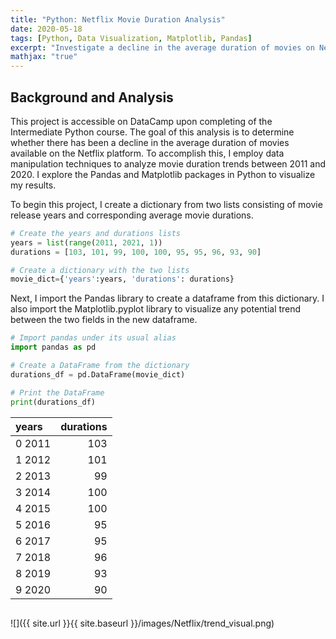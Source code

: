 ```yaml
---
title: "Python: Netflix Movie Duration Analysis"
date: 2020-05-18
tags: [Python, Data Visualization, Matplotlib, Pandas]
excerpt: "Investigate a decline in the average duration of movies on Netflix"
mathjax: "true"
---
```


## Background and Analysis

This project is accessible on DataCamp upon completing of the Intermediate Python course. The goal of this analysis is to determine whether there has been a decline in the average duration of movies available on the Netflix platform. To accomplish this, I employ data manipulation techniques to analyze movie duration trends between 2011 and 2020.
I explore the Pandas and Matplotlib packages in Python to visualize my results.

To begin this project, I create a dictionary from two lists consisting of movie release years and corresponding average movie durations.

```python
# Create the years and durations lists
years = list(range(2011, 2021, 1))
durations = [103, 101, 99, 100, 100, 95, 95, 96, 93, 90]

# Create a dictionary with the two lists
movie_dict={'years':years, 'durations': durations}
```

Next, I import the Pandas library to create a dataframe from this dictionary. I also import the Matplotlib.pyplot library to visualize any potential trend between the two fields in the new dataframe.

```python
# Import pandas under its usual alias
import pandas as pd

# Create a DataFrame from the dictionary
durations_df = pd.DataFrame(movie_dict)

# Print the DataFrame
print(durations_df)
```

| years | durations |
| :-- | --: |
| 0   2011 | 103 |
| 1   2012 | 101 |
| 2   2013 | 99 |
| 3   2014 | 100 |
| 4   2015 | 100 |
| 5   2016 | 95 |
| 6   2017 | 95 |
| 7   2018 | 96 |
| 8   2019 | 93 |
| 9   2020 | 90 |


```python

```
![]({{ site.url }}{{ site.baseurl }}/images/Netflix/trend_visual.png)<!-- -->







